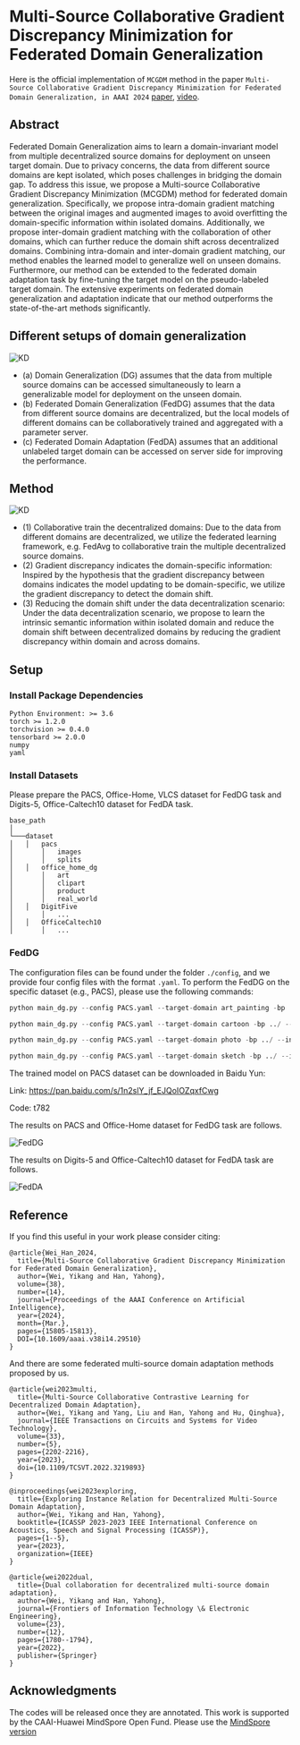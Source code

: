 # Multi-Source Collaborative Gradient Discrepancy Minimization for Federated Domain Generalization
Here is the official implementation of `MCGDM` method in the paper `Multi-Source Collaborative Gradient Discrepancy Minimization for Federated Domain Generalization, in AAAI 2024` [paper](https://arxiv.org/abs/2401.10272), [video](https://www.youtube.com/watch?v=z9qP_ezXGRE).

## Abstract
Federated Domain Generalization aims to learn a domain-invariant model from multiple decentralized source domains for deployment on unseen target domain. Due to privacy concerns, the data from different source domains are kept isolated, which poses challenges in bridging the domain gap. To address this issue, we propose a Multi-source Collaborative Gradient Discrepancy Minimization (MCGDM) method for federated domain generalization. Specifically, we propose intra-domain gradient matching between the original images and augmented images to avoid overfitting the domain-specific information within isolated domains. Additionally, we propose inter-domain gradient matching with the collaboration of other domains, which can further reduce the domain shift across decentralized domains. Combining intra-domain and inter-domain gradient matching, our method enables the learned model to generalize well on unseen domains. Furthermore, our method can be extended to the federated domain adaptation task by fine-tuning the target model on the pseudo-labeled target domain. The extensive experiments on federated domain generalization and adaptation indicate that our method outperforms the state-of-the-art methods significantly.

## Different setups of domain generalization

  ![KD](./images/fig1.jpg)

* (a) Domain Generalization (DG) assumes that the data from multiple source domains can be accessed simultaneously to learn a generalizable model for deployment on the unseen domain.
* (b) Federated Domain Generalization (FedDG) assumes that the data from different source domains are decentralized, but the local models of different domains can be collaboratively trained and aggregated with a parameter server.
* (c) Federated Domain Adaptation (FedDA) assumes that an additional unlabeled target domain can be accessed on server side for improving the performance.

## Method

  ![KD](./images/fig2.jpg)

* (1) Collaborative train the decentralized domains: Due to the data from different domains are decentralized, we utilize the federated learning framework, e.g. FedAvg to collaborative train the multiple decentralized source domains.
* (2) Gradient discrepancy indicates the domain-specific information: Inspired by the hypothesis that the gradient discrepancy between domains indicates the model updating to be domain-specific, we utilize the gradient discrepancy to detect the domain shift.
* (3) Reducing the domain shift under the data decentralization scenario: Under the data decentralization scenario, we propose to learn the intrinsic semantic information within isolated domain and reduce the domain shift between decentralized domains by reducing the gradient discrepancy within domain and across domains.

## Setup
### Install Package Dependencies
```
Python Environment: >= 3.6
torch >= 1.2.0
torchvision >= 0.4.0
tensorbard >= 2.0.0
numpy
yaml
```
### Install Datasets
Please prepare the PACS, Office-Home, VLCS dataset for FedDG task and Digits-5, Office-Caltech10 dataset for FedDA task.
```
base_path
│       
└───dataset
│   │   pacs
│       │   images
│       │   splits
│   │   office_home_dg
│       │   art
│       │   clipart
│       │   product
│       │   real_world
│   │   DigitFive
│       │   ...
│   │   OfficeCaltech10
│       │   ...
```


### FedDG
The configuration files can be found under the folder  `./config`, and we provide four config files with the format `.yaml`. To perform the FedDG on the specific dataset (e.g., PACS), please use the following commands:

```python
python main_dg.py --config PACS.yaml --target-domain art_painting -bp ../ --intra 0.0 --inter 0.0 --seed 2 --wandb 0 --gpu 0

python main_dg.py --config PACS.yaml --target-domain cartoon -bp ../ --intra 0.0 --inter 0.0 --seed 2 --wandb 0 --gpu 1

python main_dg.py --config PACS.yaml --target-domain photo -bp ../ --intra 0.0 --inter 0.0 --seed 2 --wandb 0 --gpu 2

python main_dg.py --config PACS.yaml --target-domain sketch -bp ../ --intra 0.0 --inter 0.0 --seed 2 --wandb 0 --gpu 3
```

The trained model on PACS dataset can be downloaded in Baidu Yun:

Link: https://pan.baidu.com/s/1n2slY_jf_EJQoIOZqxfCwg

Code: t782

The results on PACS and Office-Home dataset for FedDG task are follows.

  ![FedDG](./images/feddg_results.png)

The results on Digits-5 and Office-Caltech10 dataset for FedDA task are follows.

  ![FedDA](./images/fedda_results.png)

## Reference

If you find this useful in your work please consider citing:
```
@article{Wei_Han_2024, 
  title={Multi-Source Collaborative Gradient Discrepancy Minimization for Federated Domain Generalization}, 
  author={Wei, Yikang and Han, Yahong}, 
  volume={38}, 
  number={14}, 
  journal={Proceedings of the AAAI Conference on Artificial Intelligence}, 
  year={2024}, 
  month={Mar.}, 
  pages={15805-15813},
  DOI={10.1609/aaai.v38i14.29510} 
}
```

And there are some federated multi-source domain adaptation methods proposed by us.
```
@article{wei2023multi,
  title={Multi-Source Collaborative Contrastive Learning for Decentralized Domain Adaptation}, 
  author={Wei, Yikang and Yang, Liu and Han, Yahong and Hu, Qinghua},
  journal={IEEE Transactions on Circuits and Systems for Video Technology}, 
  volume={33},
  number={5},
  pages={2202-2216},
  year={2023},
  doi={10.1109/TCSVT.2022.3219893}
}

@inproceedings{wei2023exploring,
  title={Exploring Instance Relation for Decentralized Multi-Source Domain Adaptation},
  author={Wei, Yikang and Han, Yahong},
  booktitle={ICASSP 2023-2023 IEEE International Conference on Acoustics, Speech and Signal Processing (ICASSP)},
  pages={1--5},
  year={2023},
  organization={IEEE}
}

@article{wei2022dual,
  title={Dual collaboration for decentralized multi-source domain adaptation},
  author={Wei, Yikang and Han, Yahong},
  journal={Frontiers of Information Technology \& Electronic Engineering},
  volume={23},
  number={12},
  pages={1780--1794},
  year={2022},
  publisher={Springer}
}
```

## Acknowledgments
The codes will be released once they are annotated. This work is supported by the CAAI-Huawei MindSpore Open Fund. Please use the [MindSpore version](https://gitee.com/luckyyk/fedgm)
